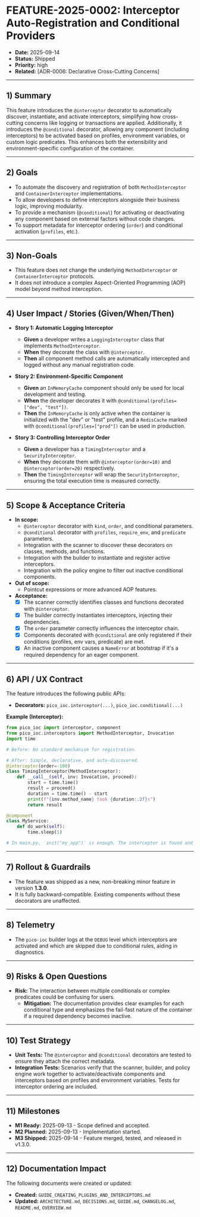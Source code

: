 # FEATURE-2025-0002: Interceptor Auto-Registration and Conditional Providers

  - **Date:** 2025-09-14
  - **Status:** Shipped
  - **Priority:** high
  - **Related:** [ADR-0006: Declarative Cross-Cutting Concerns]

-----

## 1\) Summary

This feature introduces the `@interceptor` decorator to automatically discover, instantiate, and activate interceptors, simplifying how cross-cutting concerns like logging or transactions are applied. Additionally, it introduces the `@conditional` decorator, allowing any component (including interceptors) to be activated based on profiles, environment variables, or custom logic predicates. This enhances both the extensibility and environment-specific configuration of the container.

-----

## 2\) Goals

  - To automate the discovery and registration of both `MethodInterceptor` and `ContainerInterceptor` implementations.
  - To allow developers to define interceptors alongside their business logic, improving modularity.
  - To provide a mechanism (`@conditional`) for activating or deactivating any component based on external factors without code changes.
  - To support metadata for interceptor ordering (`order`) and conditional activation (`profiles`, etc.).

-----

## 3\) Non-Goals

  - This feature does not change the underlying `MethodInterceptor` or `ContainerInterceptor` protocols.
  - It does not introduce a complex Aspect-Oriented Programming (AOP) model beyond method interception.

-----

## 4\) User Impact / Stories (Given/When/Then)

  - **Story 1: Automatic Logging Interceptor**

      - **Given** a developer writes a `LoggingInterceptor` class that implements `MethodInterceptor`.
      - **When** they decorate the class with `@interceptor`.
      - **Then** all component method calls are automatically intercepted and logged without any manual registration code.

  - **Story 2: Environment-Specific Component**

      - **Given** an `InMemoryCache` component should only be used for local development and testing.
      - **When** the developer decorates it with `@conditional(profiles=["dev", "test"])`.
      - **Then** the `InMemoryCache` is only active when the container is initialized with the "dev" or "test" profile, and a `RedisCache` marked with `@conditional(profiles=["prod"])` can be used in production.

  - **Story 3: Controlling Interceptor Order**

      - **Given** a developer has a `TimingInterceptor` and a `SecurityInterceptor`.
      - **When** they decorate them with `@interceptor(order=10)` and `@interceptor(order=20)` respectively.
      - **Then** the `TimingInterceptor` will wrap the `SecurityInterceptor`, ensuring the total execution time is measured correctly.

-----

## 5\) Scope & Acceptance Criteria

  - **In scope:**
      - `@interceptor` decorator with `kind`, `order`, and conditional parameters.
      - `@conditional` decorator with `profiles`, `require_env`, and `predicate` parameters.
      - Integration with the scanner to discover these decorators on classes, methods, and functions.
      - Integration with the builder to instantiate and register active interceptors.
      - Integration with the policy engine to filter out inactive conditional components.
  - **Out of scope:**
      - Pointcut expressions or more advanced AOP features.
  - **Acceptance:**
      - [x] The scanner correctly identifies classes and functions decorated with `@interceptor`.
      - [x] The builder correctly instantiates interceptors, injecting their dependencies.
      - [x] The `order` parameter correctly influences the interceptor chain.
      - [x] Components decorated with `@conditional` are only registered if their conditions (profiles, env vars, predicate) are met.
      - [x] An inactive component causes a `NameError` at bootstrap if it's a required dependency for an eager component.

-----

## 6\) API / UX Contract

The feature introduces the following public APIs:

  - **Decorators:** `pico_ioc.interceptor(...)`, `pico_ioc.conditional(...)`

**Example (Interceptor):**

```python
from pico_ioc import interceptor, component
from pico_ioc.interceptors import MethodInterceptor, Invocation
import time

# Before: No standard mechanism for registration.

# After: Simple, declarative, and auto-discovered.
@interceptor(order=-100)
class TimingInterceptor(MethodInterceptor):
    def __call__(self, inv: Invocation, proceed):
        start = time.time()
        result = proceed()
        duration = time.time() - start
        print(f"{inv.method_name} took {duration:.2f}s")
        return result

@component
class MyService:
    def do_work(self):
        time.sleep(1)

# In main.py, `init("my_app")` is enough. The interceptor is found and applied.
```

-----

## 7\) Rollout & Guardrails

  - The feature was shipped as a new, non-breaking minor feature in version **1.3.0**.
  - It is fully backward-compatible. Existing components without these decorators are unaffected.

-----

## 8\) Telemetry

  - The `pico-ioc` builder logs at the `DEBUG` level which interceptors are activated and which are skipped due to conditional rules, aiding in diagnostics.

-----

## 9\) Risks & Open Questions

  - **Risk:** The interaction between multiple conditionals or complex predicates could be confusing for users.
      - **Mitigation:** The documentation provides clear examples for each conditional type and emphasizes the fail-fast nature of the container if a required dependency becomes inactive.

-----

## 10\) Test Strategy

  - **Unit Tests:** The `@interceptor` and `@conditional` decorators are tested to ensure they attach the correct metadata.
  - **Integration Tests:** Scenarios verify that the scanner, builder, and policy engine work together to activate/deactivate components and interceptors based on profiles and environment variables. Tests for interceptor ordering are included.

-----

## 11\) Milestones

  - **M1 Ready:** 2025-09-13 - Scope defined and accepted.
  - **M2 Planned:** 2025-09-13 - Implementation started.
  - **M3 Shipped:** 2025-09-14 - Feature merged, tested, and released in v1.3.0.

-----

## 12\) Documentation Impact

The following documents were created or updated:

  - **Created:** `GUIDE_CREATING_PLUGINS_AND_INTERCEPTORS.md`
  - **Updated:** `ARCHITECTURE.md`, `DECISIONS.md`, `GUIDE.md`, `CHANGELOG.md`, `README.md`, `OVERVIEW.md`
